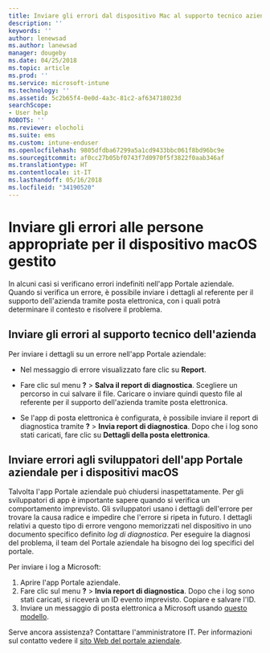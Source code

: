 ```yaml
---
title: Inviare gli errori dal dispositivo Mac al supporto tecnico aziendale | Microsoft Docs
description: ''
keywords: ''
author: lenewsad
ms.author: lanewsad
manager: dougeby
ms.date: 04/25/2018
ms.topic: article
ms.prod: ''
ms.service: microsoft-intune
ms.technology: ''
ms.assetid: 5c2b65f4-0e0d-4a3c-81c2-af634718023d
searchScope:
- User help
ROBOTS: ''
ms.reviewer: elocholi
ms.suite: ems
ms.custom: intune-enduser
ms.openlocfilehash: 9805dfdba67299a5a1cd9433bbc061f8bd96bc9e
ms.sourcegitcommit: af0cc27b05bf0743f7d0970f5f3822f0aab346af
ms.translationtype: HT
ms.contentlocale: it-IT
ms.lasthandoff: 05/16/2018
ms.locfileid: "34190520"
---
```

# <a name="submit-errors-to-the-right-people-for-your-managed-macos-device"></a>Inviare gli errori alle persone appropriate per il dispositivo macOS gestito

In alcuni casi si verificano errori indefiniti nell'app Portale aziendale. Quando si verifica un errore, è possibile inviare i dettagli al referente per il supporto dell'azienda tramite posta elettronica, con i quali potrà determinare il contesto e risolvere il problema.

## <a name="send-errors-to-your-company-support"></a>Inviare gli errori al supporto tecnico dell'azienda

Per inviare i dettagli su un errore nell'app Portale aziendale:

-   Nel messaggio di errore visualizzato fare clic su **Report**.

-   Fare clic sul menu **?** > **Salva il report di diagnostica**. Scegliere un percorso in cui salvare il file. Caricare o inviare quindi questo file al referente per il supporto dell'azienda tramite posta elettronica.

-   Se l'app di posta elettronica è configurata, è possibile inviare il report di diagnostica tramite **?** > **Invia report di diagnostica**. Dopo che i log sono stati caricati, fare clic su **Dettagli della posta elettronica**.

## <a name="send-errors-to-the-company-portal-developers-for-macos-devices"></a>Inviare errori agli sviluppatori dell'app Portale aziendale per i dispositivi macOS

Talvolta l'app Portale aziendale può chiudersi inaspettatamente. Per gli sviluppatori di app è importante sapere quando si verifica un comportamento imprevisto. Gli sviluppatori usano i dettagli dell'errore per trovare la causa radice e impedire che l'errore si ripeta in futuro. I dettagli relativi a questo tipo di errore vengono memorizzati nel dispositivo in uno documento specifico definito _log di diagnostica_. Per eseguire la diagnosi del problema, il team del Portale aziendale ha bisogno dei log specifici del portale.

Per inviare i log a Microsoft:

1.  Aprire l'app Portale aziendale.
2.  Fare clic sul menu **?** > **Invia report di diagnostica**.  Dopo che i log sono stati caricati, si riceverà un ID evento imprevisto. Copiare e salvare l'ID.
3.  Inviare un messaggio di posta elettronica a Microsoft usando <a href="mailto:IntuneCPiOSfeedback@microsoft.com?subject=My Company Portal App Closed Unexpectedly&body=Paste your incident ID and describe the incident here.">questo modello</a>.

Serve ancora assistenza? Contattare l'amministratore IT. Per informazioni sul contatto vedere il [sito Web del portale aziendale](https://portal.manage.microsoft.com#HelpDeskDialog).
